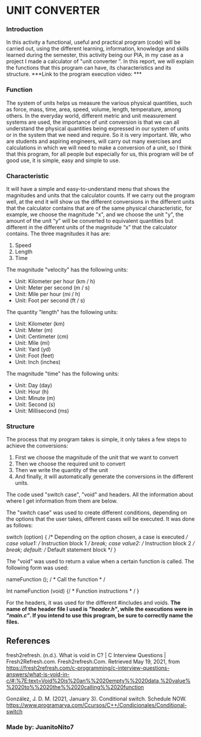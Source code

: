 # UNIT CONVERTER

### Introduction
In this activity a functional, useful and practical program (code) will be carried out, using the different learning, information, knowledge and skills learned during the semester, this activity being our PIA, in my case as a project I made a calculator of "unit converter ”. In this report, we will explain the functions that this program can have, its characteristics and its structure.
***Link to the program execution video: ***

### Function
The system of units helps us measure the various physical quantities, such as force, mass, time, area, speed, volume, length, temperature, among others.
In the everyday world, different metric and unit measurement systems are used, the importance of unit conversion is that we can all understand the physical quantities being expressed in our system of units or in the system that we need and require. So it is very important. We, who are students and aspiring engineers, will carry out many exercises and calculations in which we will need to make a conversion of a unit, so I think that this program, for all people but especially for us, this program will be of good use, it is simple, easy and simple to use.

### Characteristic
It will have a simple and easy-to-understand menu that shows the magnitudes and units that the calculator counts.
If we carry out the program well, at the end it will show us the different conversions in the different units that the calculator contains that are of the same physical characteristic, for example, we choose the magnitude "x", and we choose the unit "y", the amount of the unit “y” will be converted to equivalent quantities but different in the different units of the magnitude “x” that the calculator contains.
The three magnitudes it has are:
1. Speed
2. Length
3. Time

The magnitude "velocity" has the following units:
- Unit: Kilometer per hour (km / h)
- Unit: Meter per second (m / s)
- Unit: Mile per hour (mi / h)
- Unit: Foot per second (ft / s)

The quantity "length" has the following units:
- Unit: Kilometer (km)
- Unit: Meter (m)
- Unit: Centimeter (cm)
- Unit: Mile (mi)
- Unit: Yard (yd)
- Unit: Foot (feet)
- Unit: Inch (inches)

The magnitude "time" has the following units:
- Unit: Day (day)
- Unit: Hour (h)
- Unit: Minute (m)
- Unit: Second (s)
- Unit: Millisecond (ms)

### Structure
The process that my program takes is simple, it only takes a few steps to achieve the conversions:
1. First we choose the magnitude of the unit that we want to convert
2. Then we choose the required unit to convert
3. Then we write the quantity of the unit
4. And finally, it will automatically generate the conversions in the different units.

The code used "switch case", "void" and headers. All the information about where I get information from them are below.

The "switch case" was used to create different conditions, depending on the options that the user takes, different cases will be executed.
It was done as follows:

switch (option) { /* Depending on the option chosen, a case is executed */
        case value1: /* Instruction block 1 */
        break;
        case value2: /* Instruction block 2 */
        break;
        default: /* Default statement block */
}

The "void" was used to return a value when a certain function is called.
The following form was used:

nameFunction (); / * Call the function * /

Int nameFunction (void) {/ * Function instructions * /
}

For the headers, it was used for the different #includes and voids. **The name of the header file I used is _"header.h"_, while the executions were in _"main.c"_. If you intend to use this program, be sure to correctly name the files.**

## References
fresh2refresh. (n.d.). What is void in C? | C Interview Questions | Fresh2Refresh.com. Fresh2refresh.Com. Retrieved May 19, 2021, from https://fresh2refresh.com/c-programming/c-interview-questions-answers/what-is-void-in-c/#:%7E:text=Void%20is%20an%%2020empty%%2020data,%20value%%2020to%%2020the%%2020calling%%2020function

González, J. D. M. (2021, January 3). Conditional switch. Schedule NOW. https://www.programarya.com/Ccursos/C++/Condicionales/Conditional-switch

### Made by: JuanitoNito7
